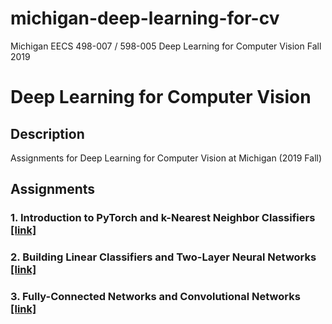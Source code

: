 # michigan-deep-learning-for-cv
Michigan EECS 498-007 / 598-005 Deep Learning for Computer Vision Fall 2019


# Deep Learning for Computer Vision

## Description

Assignments for Deep Learning for Computer Vision at Michigan (2019 Fall)

## Assignments

### 1. Introduction to PyTorch and k-Nearest Neighbor Classifiers [[link]](assignments/assignment1)

### 2. Building Linear Classifiers and Two-Layer Neural Networks [[link]](assignments/assignment2)

### 3. Fully-Connected Networks and Convolutional Networks [[link]](assignments/assignment3)
